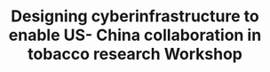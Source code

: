 ---
dateStart: 2008-03-27
dateEnd: 2008-03-29
title: "Designing cyberinfrastructure to enable US- China collaboration in tobacco research Workshop"
venue: "Designing cyberinfrastructure to enable US- China collaboration in tobacco research Workshop"
organizer: Noshir Contractor, Daniel Zheng
credit: "Places & Spaces"
city: Beijing
state:
country: China
pdfLink: 20080327-designing-cyberinfrusture-research.pdf
venueImages:
 - sm: image01.sm.jpg
   lg: image01.lg.jpg
 - sm: image02.sm.jpg
   lg: image02.lg.jpg
 - sm: image03.sm.jpg
   lg: image03.lg.jpg
 - sm: image04.sm.jpg
   lg: image04.lg.jpg
 - sm: image05.sm.jpg
   lg: image05.lg.jpg
 - sm: image06.sm.jpg
   lg: image06.lg.jpg
 - sm: image07.sm.jpg
   lg: image07.lg.jpg
 - sm: image08.sm.jpg
   lg: image08.lg.jpg
 - sm: image09.sm.jpg
   lg: image09.lg.jpg
 - sm: image10.sm.jpg
   lg: image10.lg.jpg
 - sm: image11.sm.jpg
   lg: image11.lg.jpg
 - sm: image12.sm.jpg
   lg: image12.lg.jpg
 - sm: image13.sm.jpg
   lg: image13.lg.jpg
 - sm: image14.sm.jpg
   lg: image14.lg.jpg
 - sm: image15.sm.jpg
   lg: image15.lg.jpg
 - sm: image16.sm.jpg
   lg: image16.lg.jpg
 - sm: image17.sm.jpg
   lg: image17.lg.jpg
 - sm: image18.sm.jpg
   lg: image18.lg.jpg
 - sm: image19.sm.jpg
   lg: image19.lg.jpg
 - sm: image20.sm.jpg
   lg: image20.lg.jpg
 - sm: image21.sm.jpg
   lg: image21.lg.jpg
 - sm: image22.sm.jpg
   lg: image22.lg.jpg
 - sm: image23.sm.jpg
   lg: image23.lg.jpg
 - sm: image24.sm.jpg
   lg: image24.lg.jpg
 - sm: image25.sm.jpg
   lg: image25.lg.jpg
 - sm: image26.sm.jpg
   lg: image26.lg.jpg
 - sm: image27.sm.jpg
   lg: image27.lg.jpg
 - sm: image28.sm.jpg
   lg: image28.lg.jpg
 - sm: image29.sm.jpg
   lg: image29.lg.jpg
 - sm: image30.sm.jpg
   lg: image30.lg.jpg
 - sm: image31.sm.jpg
   lg: image31.lg.jpg
 - sm: image32.sm.jpg
   lg: image32.lg.jpg
 - sm: image33.sm.jpg
   lg: image33.lg.jpg
 - sm: image34.sm.jpg
   lg: image34.lg.jpg
 - sm: image35.sm.jpg
   lg: image35.lg.jpg
 - sm: image36.sm.jpg
   lg: image36.lg.jpg
 - sm: image37.sm.jpg
   lg: image37.lg.jpg
 - sm: image38.sm.jpg
   lg: image38.lg.jpg
 - sm: image39.sm.jpg
   lg: image39.lg.jpg
 - sm: image40.sm.jpg
   lg: image40.lg.jpg
 - sm: image41.sm.jpg
   lg: image41.lg.jpg
---